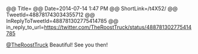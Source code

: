 @@ Title=
@@ Date=2014-07-14 1:47 PM
@@ ShortLink=/t4X52/
@@ TweetId=488781743034355712
@@ InReplyToTweetId=488781302775414785
@@ in_reply_to_url=https://twitter.com/TheRoostTruck/status/488781302775414785

[@TheRoostTruck](https://twitter.com/TheRoostTruck) Beautiful! See you then!